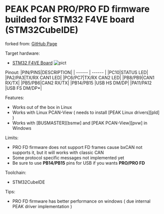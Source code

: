 # PEAK PCAN PRO/PRO FD firmware builded for STM32 F4VE board (STM32CubeIDE)
forked from: [GitHub Page](https://github.com/dreampet/pcan_pro_x) 

Target hardware:
* [STM32 F4VE Board](https://stm32-base.org/boards/STM32F407VET6-STM32-F4VE-V2.0.html)
![pict](https://stm32-base.org/assets/img/boards/STM32F407VET6_STM32_F4VE_V2.0-2.jpg)


Pinout:
|PIN/PINS|DESCRIPTION|
| ------ | ------ |
|PC10|STATUS LED|
|PA2/PA3|TX/RX CAN1 LED|
|PC6/PC7|TX/RX CAN2 LED|
|PB8/PB9|CAN1 RX/TX|
|PB5/PB6|CAN2 RX/TX|
|PB14/PB15 |USB HS DM/DP|
|PA11/PA12 |USB FS DM/DP*|

Features:
- Works out of the box in Linux
- Works with Linux PCAN-View ( needs to install [PEAK Linux drivers][pld] )
- Works with [BUSMASTER][bsmw] and [PEAK PCAN-View][pvw] in Windows


Limits:
- PRO FD firmware does not support FD frames cause bxCAN not supports it, but it will works with classic CAN
- Some protocol specific messages not implemented yet
- Be sure to use **PB14/PB15** pins for USB if you wants **PRO/PRO FD**

Toolchain:
- STM32CubeIDE

Tips:
- PRO FD firmware has better performance on windows ( due internal PEAK driver implementation )
